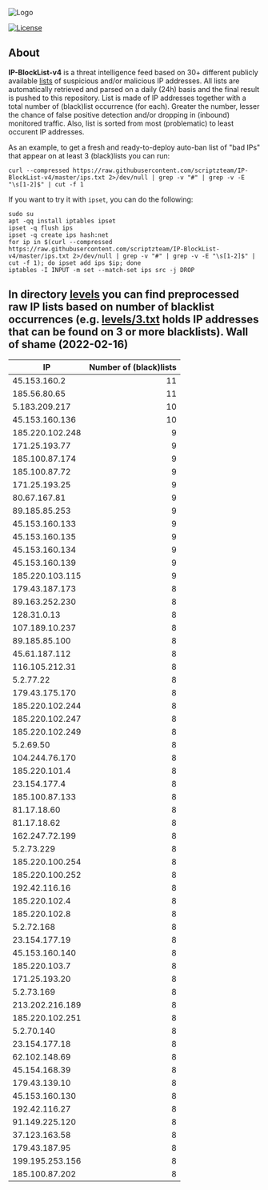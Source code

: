 ![Logo](https://i.imgur.com/PyKLAe7.png)

[![License](https://img.shields.io/badge/license-The_Unlicense-red.svg)](https://unlicense.org/)

About
----

**IP-BlockList-v4** is a threat intelligence feed based on 30+ different publicly available [lists](https://github.com/stamparm/maltrail) of suspicious and/or malicious IP addresses. All lists are automatically retrieved and parsed on a daily (24h) basis and the final result is pushed to this repository. List is made of IP addresses together with a total number of (black)list occurrence (for each). Greater the number, lesser the chance of false positive detection and/or dropping in (inbound) monitored traffic. Also, list is sorted from most (problematic) to least occurent IP addresses.

As an example, to get a fresh and ready-to-deploy auto-ban list of "bad IPs" that appear on at least 3 (black)lists you can run:

```
curl --compressed https://raw.githubusercontent.com/scriptzteam/IP-BlockList-v4/master/ips.txt 2>/dev/null | grep -v "#" | grep -v -E "\s[1-2]$" | cut -f 1
```

If you want to try it with `ipset`, you can do the following:

```
sudo su
apt -qq install iptables ipset
ipset -q flush ips
ipset -q create ips hash:net
for ip in $(curl --compressed https://raw.githubusercontent.com/scriptzteam/IP-BlockList-v4/master/ips.txt 2>/dev/null | grep -v "#" | grep -v -E "\s[1-2]$" | cut -f 1); do ipset add ips $ip; done
iptables -I INPUT -m set --match-set ips src -j DROP
```

In directory [levels](levels) you can find preprocessed raw IP lists based on number of blacklist occurrences (e.g. [levels/3.txt](levels/3.txt) holds IP addresses that can be found on 3 or more blacklists).
Wall of shame (2022-02-16)
----

|IP|Number of (black)lists|
|---|--:|
45.153.160.2|11
185.56.80.65|11
5.183.209.217|10
45.153.160.136|10
185.220.102.248|9
171.25.193.77|9
185.100.87.174|9
185.100.87.72|9
171.25.193.25|9
80.67.167.81|9
89.185.85.253|9
45.153.160.133|9
45.153.160.135|9
45.153.160.134|9
45.153.160.139|9
185.220.103.115|9
179.43.187.173|8
89.163.252.230|8
128.31.0.13|8
107.189.10.237|8
89.185.85.100|8
45.61.187.112|8
116.105.212.31|8
5.2.77.22|8
179.43.175.170|8
185.220.102.244|8
185.220.102.247|8
185.220.102.249|8
5.2.69.50|8
104.244.76.170|8
185.220.101.4|8
23.154.177.4|8
185.100.87.133|8
81.17.18.60|8
81.17.18.62|8
162.247.72.199|8
5.2.73.229|8
185.220.100.254|8
185.220.100.252|8
192.42.116.16|8
185.220.102.4|8
185.220.102.8|8
5.2.72.168|8
23.154.177.19|8
45.153.160.140|8
185.220.103.7|8
171.25.193.20|8
5.2.73.169|8
213.202.216.189|8
185.220.102.251|8
5.2.70.140|8
23.154.177.18|8
62.102.148.69|8
45.154.168.39|8
179.43.139.10|8
45.153.160.130|8
192.42.116.27|8
91.149.225.120|8
37.123.163.58|8
179.43.187.95|8
199.195.253.156|8
185.100.87.202|8
